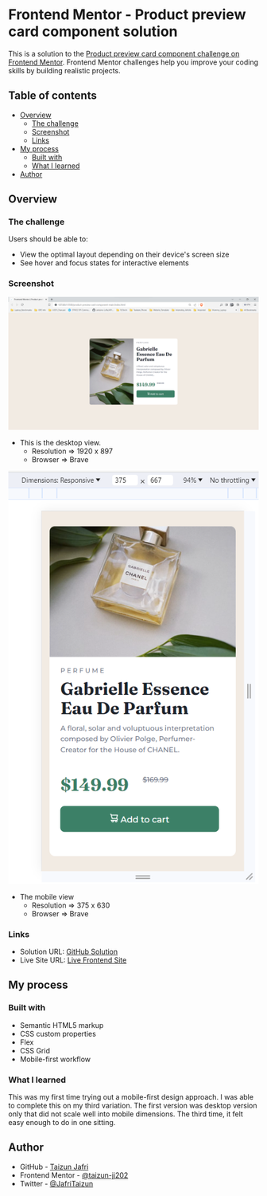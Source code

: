 # Frontend Mentor - Product preview card component solution

This is a solution to the [Product preview card component challenge on Frontend Mentor](https://www.frontendmentor.io/challenges/product-preview-card-component-GO7UmttRfa). Frontend Mentor challenges help you improve your coding skills by building realistic projects. 

## Table of contents

- [Overview](#overview)
  - [The challenge](#the-challenge)
  - [Screenshot](#screenshot)
  - [Links](#links)
- [My process](#my-process)
  - [Built with](#built-with)
  - [What I learned](#what-i-learned)
- [Author](#author)

## Overview

### The challenge

Users should be able to:

- View the optimal layout depending on their device's screen size
- See hover and focus states for interactive elements

### Screenshot

![Desktop View(1920 x 897)](./images/desktop-view.png)
- This is the desktop view. 
  - Resolution => 1920 x 897
  - Browser    => Brave 

![Mobile View(375 x 630)](./images/mobile-view.png)
- The mobile view 
  - Resolution => 375 x 630
  - Browser    => Brave 

### Links

- Solution URL: [GitHub Solution](https://github.com/taizun-jj202/frontendmentor.io/tree/main/product-preview-card-component-main)
- Live Site URL: [Live Frontend Site](https://frontendmentor-io-x7d9.vercel.app/)

## My process

### Built with

- Semantic HTML5 markup
- CSS custom properties
- Flex
- CSS Grid
- Mobile-first workflow

### What I learned

This was my first time trying out a mobile-first design approach. I was able to complete this on my third variation. The first version was desktop version only that did not scale well into mobile dimensions. The third time, it felt easy enough to do in one sitting.

## Author

- GitHub - [Taizun Jafri](https://github.com/taizun-jj202)
- Frontend Mentor - [@taizun-jj202](https://www.frontendmentor.io/profile/taizun-jj202)
- Twitter - [@JafriTaizun](https://www.twitter.com/JafriTaizun)
